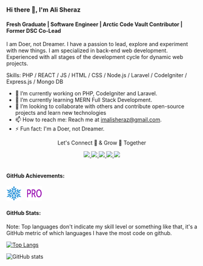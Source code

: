 <!--
**ImAliSheraz/ImAliSheraz** is a ✨ _special_ ✨ repository because its `README.md` (this file) appears on your GitHub profile.
-->

### Hi there 👋, I'm Ali Sheraz

<!-- <img align="right" alt="GIF" src="https://media.giphy.com/media/h408T6Y5GfmXBKW62l/giphy.gif" width="500" height="320" /> -->

#### Fresh Graduate | Software Engineer | Arctic Code Vault Contributor | Former DSC Co-Lead

I am Doer, not Dreamer. I have a passion to lead, explore and
experiment with new things. I am specialized in back-end web
development. Experienced with all stages of the development cycle
for dynamic web projects.

Skills: PHP / REACT / JS / HTML / CSS / Node.js / Laravel / CodeIgniter / Express.js / Mongo DB

- 🔭 I’m currently working on PHP, CodeIgniter and Laravel.
- 🌱 I’m currently learning MERN Full Stack Development.
- 👯 I’m looking to collaborate with others and contribute open-source projects and learn new technologies
- 📫 How to reach me: Reach me at imalisheraz@gmail.com.
- ⚡ Fun fact: I'm a Doer, not Dreamer.

<div align="center">
<p align="center">Let's Connect &#129309; & Grow &#127793; Together </p>
<a href="https://www.linkedin.com/in/imalisheraz/">
    <img src="https://img.shields.io/badge/linkedin-%230077B5.svg?&style=for-the-badge&logo=linkedin&logoColor=white" />
</a>

<a href="mailto:imalisheraz@gmail.com">
    <img src="https://img.shields.io/badge/Gmail-BF211D?style=for-the-badge&logo=Google&logoColor=white" />
</a>

<a href="https://www.facebook.com/imalisheraz/">
    <img src="https://img.shields.io/badge/Facebook-1877F2?style=for-the-badge&logo=facebook&logoColor=white" />
</a>

<a href="https://www.instagram.com/imalisheraz/">
    <img src="https://img.shields.io/badge/Instagram-E4405F?style=for-the-badge&logo=instagram&logoColor=white" />
</a>

<a href="https://www.twitter.com/imalisheraz/">
    <img src="https://img.shields.io/badge/Twitter-1DA1F2?style=for-the-badge&logo=twitter&logoColor=white" />
</a>

</div>
<br/>

#### GitHub Achievements:

<a href='https://archiveprogram.github.com/'><img src='https://raw.githubusercontent.com/acervenky/animated-github-badges/master/assets/acbadge.gif' width='40' height='40'></a> <a href='https://github.com/pricing'><img src='https://raw.githubusercontent.com/acervenky/animated-github-badges/master/assets/pro.gif' width='40' height='40'></a>

#### GitHub Stats:

Note: Top languages don't indicate my skill level or something like that, it's a GitHub metric of which languages I have the most code on github.

[![Top Langs](https://github-readme-stats.vercel.app/api/top-langs/?username=imalisheraz&layout=compact&theme=dark)](https://github.com/anuraghazra/github-readme-stats)

![GitHub stats](https://github-readme-stats.vercel.app/api?username=imalisheraz&show_icons=true&hide_border=true&count_private=true&include_all_commits=true&theme=dark)
